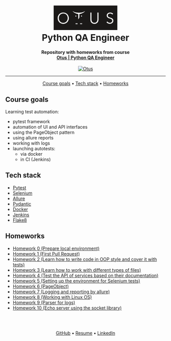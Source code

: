 <h1 align="center">
  <br>
  <a href="https://otus.ru/lessons/avtomatizaciya-web-testirovaniya/">
    <img src="readme/otus.png"
    alt="Otus" width="200">
  </a>
  <br>
   Python QA Engineer
  <br>
</h1>

<h4 align="center">
    Repository with homeworks from course
    <br>
    <a href="https://otus.ru/lessons/avtomatizaciya-web-testirovaniya/" target="_blank">
      Otus | Python QA Engineer
    </a>
</h4>

<div align="center">

[![Otus](https://img.shields.io/badge/Otus-course-green)](https://otus.ru/lessons/avtomatizaciya-web-testirovaniya/)

</div>
<hr>

<p align="center">
  <a href="#course-goals">Course goals</a> •
  <a href="#tech-stack">Tech stack</a> •
  <a href="#homeworks">Homeworks</a>
</p>


## Course goals
Learning test automation:
- pytest framework
- automation of UI and API interfaces
- using the PageObject pattern
- using allure reports
- working with logs
- launching autotests:
  - via docker
  - in CI (Jenkins)


## Tech stack
- [Pytest](https://docs.pytest.org/en/7.2.x/)
- [Selenium](https://www.selenium.dev/)
- [Allure](https://github.com/allure-framework/allure2)
- [Pydantic](https://docs.pydantic.dev/)
- [Docker](https://www.docker.com/)
- [Jenkins](https://www.jenkins.io/)
- [Flake8](https://flake8.pycqa.org/en/latest/)


## Homeworks
- [Homework 0 (Prepare local environment)](https://github.com/Kazzila/qa_automation_course/blob/main/homework_00/README.md)
- [Homework 1 (First Pull Request)](https://github.com/Kazzila/qa_automation_course/blob/main/homework_01/README.md)
- [Homework 2 (Learn how to write code in OOP style and cover it with tests)](https://github.com/Kazzila/qa_automation_course/blob/main/homework_02/README.md)
- [Homework 3 (Learn how to work with different types of files)](https://github.com/Kazzila/qa_automation_course/blob/main/homework_03/README.md)
- [Homework 4 (Test the API of services based on their documentation)](https://github.com/Kazzila/qa_automation_course/blob/main/homework_04/README.md)
- [Homework 5 (Setting up the environment for Selenium tests)](https://github.com/Kazzila/qa_automation_course/blob/main/homework_05/README.md)
- [Homework 6 (PageObject)](https://github.com/Kazzila/qa_automation_course/blob/main/homework_06/README.md)
- [Homework 7 (Logging and reporting by allure)](https://github.com/Kazzila/qa_automation_course/blob/main/homework_07/README.md)
- [Homework 8 (Working with Linux OS)](https://github.com/Kazzila/qa_automation_course/blob/main/homework_08/README.md)
- [Homework 9 (Parser for logs)](https://github.com/Kazzila/qa_automation_course/blob/main/homework_09/README.md)
- [Homework 10 (Echo server using the socket library)](https://github.com/Kazzila/qa_automation_course/blob/main/homework_10/README.md)


<br>
<br>
<p align="center">
  <a href="https://github.com/Kazzila">GitHub</a> •
  <a href="https://kazzila.github.io/resume/">Resume</a> •
  <a href="https://www.linkedin.com/in/i-kazakov/">LinkedIn</a>
</p>
